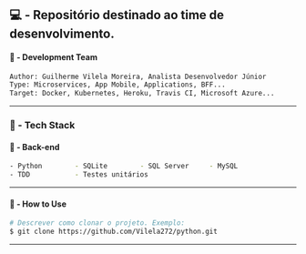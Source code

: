 ## :computer:  - Repositório destinado ao time de desenvolvimento.

#### :scroll:  - Development Team
```bash
Author: Guilherme Vilela Moreira, Analista Desenvolvedor Júnior
Type: Microservices, App Mobile, Applications, BFF...
Target: Docker, Kubernetes, Heroku, Travis CI, Microsoft Azure...
```
---

### :rocket:  - Tech Stack

#### :japanese_ogre:  - Back-end
```bash
- Python        - SQLite        - SQL Server     - MySQL
- TDD           - Testes unitários
```
---
#### :wave:  - How to Use
```bash
# Descrever como clonar o projeto. Exemplo:
$ git clone https://github.com/Vilela272/python.git
```
---